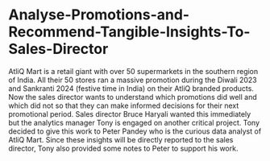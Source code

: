 # Analyse-Promotions-and-Recommend-Tangible-Insights-To-Sales-Director

AtliQ Mart is a retail giant with over 50 supermarkets in the southern region of India. All their 50 stores ran a massive promotion during the Diwali 2023 and Sankranti 2024 (festive time in India) on their AtliQ branded products. Now the sales director wants to understand which promotions did well and which did not so that they can make informed decisions for their next promotional period.
Sales director Bruce Haryali wanted this immediately but the analytics manager Tony is engaged on another critical project. Tony decided to give this work to Peter Pandey who is the curious data analyst of AtliQ Mart. Since these insights will be directly reported to the sales director, Tony also provided some notes to Peter to support his work.
